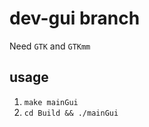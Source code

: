 # dev-gui branch 

Need `GTK` and `GTKmm`


## usage 

1. `make mainGui`
2. `cd Build && ./mainGui`

